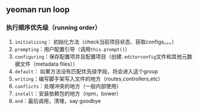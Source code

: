 ## yeoman run loop
### 执行顺序优先级（running order）
1. `initializing`： 初始化方法（check当前项目状态、获取configs。。。）
2. `prompting`：用户配置引导（调用`this.prompt()`）
3. `configuring`：保存配置项并且配置项目（创建`.editorconfig`文件和其他元数据文件（metadata files））
4. `default`： 如果方法没有匹配优先级字段，将会进入这个group
5. `writing`：编写脚手架写入文件的地方（routes,controllers,etc）
6. `conflicts`：处理冲突的地方（一般内部使用）
7. `install`：安装依赖包的地方（npm，bower）
8. `end`：最后调用，清理，say goodbye